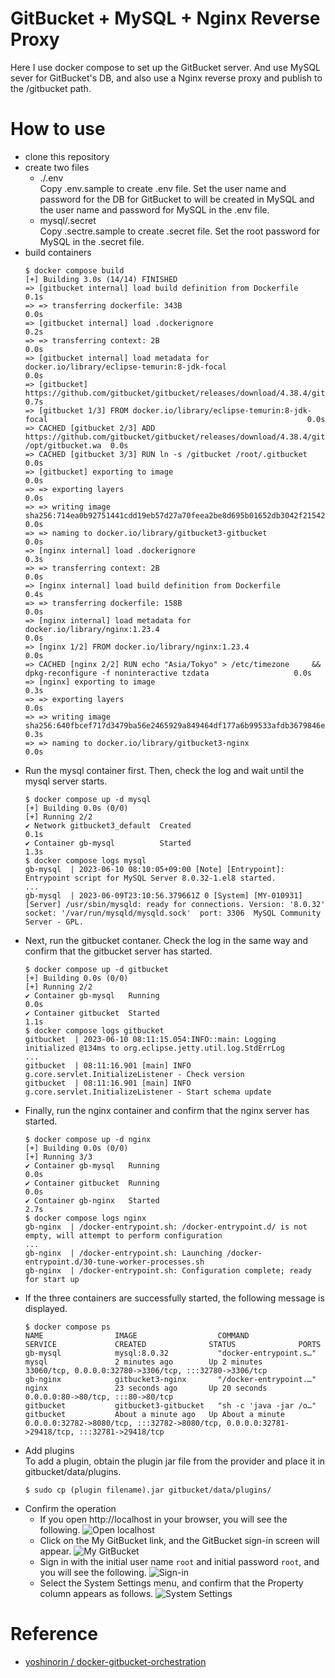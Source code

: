 # GitBucket + MySQL + Nginx Reverse Proxy

Here I use docker compose to set up the GitBucket server.
And use MySQL sever for GitBucket's DB, and also use a Nginx reverse proxy and publish to the /gitbucket path.

# How to use

* clone this repository
* create two files
    * ./.env  
        Copy .env.sample to create .env file. Set the user name and password for the DB for GitBucket to will be created in MySQL and the user name and password for MySQL in the .env file.
    * mysql/.secret  
        Copy .sectre.sample to create .secret file. Set the root password for MySQL in the .secret file.
* build containers
    ```
    $ docker compose build
    [+] Building 3.0s (14/14) FINISHED                                                                                                   
    => [gitbucket internal] load build definition from Dockerfile                                                                  0.1s
    => => transferring dockerfile: 343B                                                                                            0.0s
    => [gitbucket internal] load .dockerignore                                                                                     0.2s
    => => transferring context: 2B                                                                                                 0.0s
    => [gitbucket internal] load metadata for docker.io/library/eclipse-temurin:8-jdk-focal                                        0.0s
    => [gitbucket] https://github.com/gitbucket/gitbucket/releases/download/4.38.4/gitbucket.war                                   0.7s
    => [gitbucket 1/3] FROM docker.io/library/eclipse-temurin:8-jdk-focal                                                          0.0s
    => CACHED [gitbucket 2/3] ADD https://github.com/gitbucket/gitbucket/releases/download/4.38.4/gitbucket.war /opt/gitbucket.wa  0.0s
    => CACHED [gitbucket 3/3] RUN ln -s /gitbucket /root/.gitbucket                                                                0.0s
    => [gitbucket] exporting to image                                                                                              0.0s
    => => exporting layers                                                                                                         0.0s
    => => writing image sha256:714ea0b92751441cdd19eb57d27a70feea2be8d695b01652db3042f215429b66                                    0.0s
    => => naming to docker.io/library/gitbucket3-gitbucket                                                                         0.0s
    => [nginx internal] load .dockerignore                                                                                         0.3s
    => => transferring context: 2B                                                                                                 0.0s
    => [nginx internal] load build definition from Dockerfile                                                                      0.4s
    => => transferring dockerfile: 158B                                                                                            0.0s
    => [nginx internal] load metadata for docker.io/library/nginx:1.23.4                                                           0.0s
    => [nginx 1/2] FROM docker.io/library/nginx:1.23.4                                                                             0.0s
    => CACHED [nginx 2/2] RUN echo "Asia/Tokyo" > /etc/timezone     && dpkg-reconfigure -f noninteractive tzdata                   0.0s
    => [nginx] exporting to image                                                                                                  0.3s
    => => exporting layers                                                                                                         0.0s
    => => writing image sha256:640fbcef717d3479ba56e2465929a849464df177a6b99533afdb3679846e2c32                                    0.3s
    => => naming to docker.io/library/gitbucket3-nginx                                                                             0.0s
* Run the mysql container first. Then, check the log and wait until the mysql server starts.
    ```
    $ docker compose up -d mysql
    [+] Building 0.0s (0/0)                                                                                                              
    [+] Running 2/2
    ✔ Network gitbucket3_default  Created                                                                                          0.1s 
    ✔ Container gb-mysql          Started                                                                                          1.3s 
    $ docker compose logs mysql
    gb-mysql  | 2023-06-10 08:10:05+09:00 [Note] [Entrypoint]: Entrypoint script for MySQL Server 8.0.32-1.el8 started.
    ...
    gb-mysql  | 2023-06-09T23:10:56.379661Z 0 [System] [MY-010931] [Server] /usr/sbin/mysqld: ready for connections. Version: '8.0.32'  socket: '/var/run/mysqld/mysqld.sock'  port: 3306  MySQL Community Server - GPL.
    ```
* Next, run the gitbucket contaner. Check the log in the same way and confirm that the gitbucket server has started.
    ```
    $ docker compose up -d gitbucket
    [+] Building 0.0s (0/0)                                                                                                              
    [+] Running 2/2
    ✔ Container gb-mysql   Running                                                                                                 0.0s 
    ✔ Container gitbucket  Started                                                                                                 1.1s 
    $ docker compose logs gitbucket
    gitbucket  | 2023-06-10 08:11:15.054:INFO::main: Logging initialized @134ms to org.eclipse.jetty.util.log.StdErrLog
    ...
    gitbucket  | 08:11:16.901 [main] INFO  g.core.servlet.InitializeListener - Check version
    gitbucket  | 08:11:16.901 [main] INFO  g.core.servlet.InitializeListener - Start schema update

    ```
* Finally, run the nginx container and confirm that the nginx server has started.
    ```
    $ docker compose up -d nginx
    [+] Building 0.0s (0/0)                                                                                                              
    [+] Running 3/3
    ✔ Container gb-mysql   Running                                                                                                 0.0s 
    ✔ Container gitbucket  Running                                                                                                 0.0s 
    ✔ Container gb-nginx   Started                                                                                                 2.7s 
    $ docker compose logs nginx
    gb-nginx  | /docker-entrypoint.sh: /docker-entrypoint.d/ is not empty, will attempt to perform configuration
    ...
    gb-nginx  | /docker-entrypoint.sh: Launching /docker-entrypoint.d/30-tune-worker-processes.sh
    gb-nginx  | /docker-entrypoint.sh: Configuration complete; ready for start up
    ```
* If the three containers are successfully started, the following message is displayed.
    ```
    $ docker compose ps
    NAME                IMAGE                  COMMAND                  SERVICE             CREATED              STATUS              PORTS
    gb-mysql            mysql:8.0.32           "docker-entrypoint.s…"   mysql               2 minutes ago        Up 2 minutes        33060/tcp, 0.0.0.0:32780->3306/tcp, :::32780->3306/tcp
    gb-nginx            gitbucket3-nginx       "/docker-entrypoint.…"   nginx               23 seconds ago       Up 20 seconds       0.0.0.0:80->80/tcp, :::80->80/tcp
    gitbucket           gitbucket3-gitbucket   "sh -c 'java -jar /o…"   gitbucket           About a minute ago   Up About a minute   0.0.0.0:32782->8080/tcp, :::32782->8080/tcp, 0.0.0.0:32781->29418/tcp, :::32781->29418/tcp
    ```
* Add plugins  
    To add a plugin, obtain the plugin jar file from the provider and place it in gitbucket/data/plugins.
    ```
    $ sudo cp (plugin filename).jar gitbucket/data/plugins/
    ```
* Confirm the operation
    * If you open http://localhost in your browser, you will see the following.
        ![Open localhost](doc/image/localhost.png)
    * Click on the My GitBucket link, and the GitBucket sign-in screen will appear.
        ![My GitBucket](doc/image/gitbucket.png)
    * Sign in with the initial user name `root` and initial password `root`, and you will see the following.
        ![Sign-in](doc/image/signin.png)
    * Select the System Settings menu, and confirm that the Property column appears as follows.
        ![System Settings](doc/image/systemsettings.png)

# Reference

* [yoshinorin
/
docker-gitbucket-orchestration](https://github.com/yoshinorin/docker-gitbucket-orchestration)
